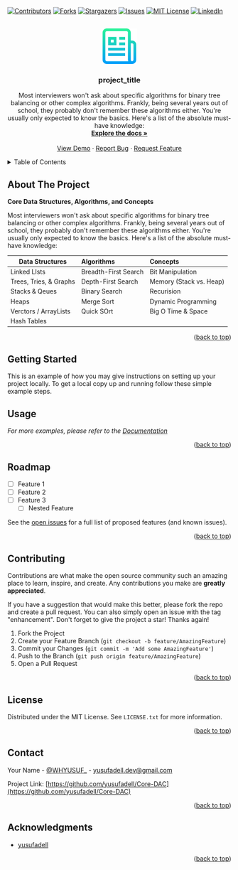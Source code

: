 <div id="top"></div>
<!--
*** Thanks for checking out the Best-README-Template. If you have a suggestion
*** that would make this better, please fork the repo and create a pull request
*** or simply open an issue with the tag "enhancement".
*** Don't forget to give the project a star!
*** Thanks again! Now go create something AMAZING! :D
-->

<!-- PROJECT SHIELDS -->

<!--
*** I'm using markdown "reference style" links for readability.
*** Reference links are enclosed in brackets [ ] instead of parentheses ( ).
*** See the bottom of this document for the declaration of the reference variables
*** for contributors-url, forks-url, etc. This is an optional, concise syntax you may use.
*** https://www.markdownguide.org/basic-syntax/#reference-style-links
-->

[![Contributors][contributors-shield]][contributors-url]
[![Forks][forks-shield]][forks-url]
[![Stargazers][stars-shield]][stars-url]
[![Issues][issues-shield]][issues-url]
[![MIT License][license-shield]][license-url]
[![LinkedIn][linkedin-shield]][linkedin-url]

<!-- PROJECT LOGO -->

<br />
<div align="center">
  <a href="https://github.com/yusufadell/Core-DAC">
    <img src="images/logo.png" alt="Logo" width="80" height="80">
  </a>

<h3 align="center">project_title</h3>

<p align="center">
    Most interviewers won't ask about specific algorithms for binary tree balancing or other complex
algorithms. Frankly, being several years out of school, they probably don't remember these algorithms either.
You're usually only expected to know the basics. Here's a list of the absolute must-have knowledge:
    <br />
    <a href="https://github.com/yusufadell/Core-DAC"><strong>Explore the docs »</strong></a>
    <br />
    <br />
    <a href="https://github.com/yusufadell/Core-DAC">View Demo</a>
    ·
    <a href="https://github.com/yusufadell/Core-DAC/issues">Report Bug</a>
    ·
    <a href="https://github.com/yusufadell/Core-DAC/issues">Request Feature</a>
  </p>
</div>

<!-- TABLE OF CONTENTS -->

<details>
  <summary>Table of Contents</summary>
  <ol>
    <li>
      <a href="#about-the-project">About The Project</a>
    </li>
    <li>
      <a href="#getting-started">Getting Started</a>
    </li>
    <li><a href="#usage">Usage</a></li>
    <li><a href="#roadmap">Roadmap</a></li>
    <li><a href="#contributing">Contributing</a></li>
    <li><a href="#license">License</a></li>
    <li><a href="#contact">Contact</a></li>
    <li><a href="#acknowledgments">Acknowledgments</a></li>
  </ol>
</details>

<!-- ABOUT THE PROJECT -->

## About The Project

**Core Data Structures, Algorithms, and Concepts**

Most interviewers won't ask about specific algorithms for binary tree balancing or other complex
algorithms. Frankly, being several years out of school, they probably don't remember these algorithms either.
You're usually only expected to know the basics. Here's a list of the absolute must-have knowledge:

<!-- Table for Datastrucutures and algorithms and Concepts -->
<div align="center">

| Data Structures        | Algorithms           | Concepts                |
| ---------------------- | :------------------- | :---------------------- |
| Linked LIsts           | Breadth-First Search | Bit Manipulation        |
| Trees, Tries, & Graphs | Depth-First Search   | Memory (Stack vs. Heap) |
| Stacks & Qeues         | Binary Search        | Recurision              |
| Heaps                  | Merge Sort           | Dynamic Programming     |
| Verctors / ArrayLists  | Quick SOrt           | Big O Time & Space      |
| Hash Tables            |                      |                         |

</div>


<p align="right">(<a href="#top">back to top</a>)</p>

<!-- GETTING STARTED -->

## Getting Started

This is an example of how you may give instructions on setting up your project locally.
To get a local copy up and running follow these simple example steps.

<!-- USAGE EXAMPLES -->

## Usage

_For more examples, please refer to the [Documentation](https://example.com)_

<p align="right">(<a href="#top">back to top</a>)</p>

<!-- ROADMAP -->

## Roadmap

- [ ] Feature 1
- [ ] Feature 2
- [ ] Feature 3
  - [ ] Nested Feature

See the [open issues](https://github.com/yusufadell/Core-DAC/issues) for a full list of proposed features (and known issues).

<p align="right">(<a href="#top">back to top</a>)</p>

<!-- CONTRIBUTING -->

## Contributing

Contributions are what make the open source community such an amazing place to learn, inspire, and create. Any contributions you make are **greatly appreciated**.

If you have a suggestion that would make this better, please fork the repo and create a pull request. You can also simply open an issue with the tag "enhancement".
Don't forget to give the project a star! Thanks again!

1. Fork the Project
2. Create your Feature Branch (`git checkout -b feature/AmazingFeature`)
3. Commit your Changes (`git commit -m 'Add some AmazingFeature'`)
4. Push to the Branch (`git push origin feature/AmazingFeature`)
5. Open a Pull Request

<p align="right">(<a href="#top">back to top</a>)</p>

<!-- LICENSE -->

## License

Distributed under the MIT License. See `LICENSE.txt` for more information.

<p align="right">(<a href="#top">back to top</a>)</p>

<!-- CONTACT -->

## Contact

Your Name - [@WHYUSUF_](https://twitter.com/WHYUSUF_) - yusufadell.dev@gmail.com

Project Link: [https://github.com/yusufadell/Core-DAC](https://github.com/yusufadell/Core-DAC)

<p align="right">(<a href="#top">back to top</a>)</p>

<!-- ACKNOWLEDGMENTS -->

## Acknowledgments

- [yusufadell](https://linkedin.com/in/yusufadell)

<p align="right">(<a href="#top">back to top</a>)</p>

<!-- MARKDOWN LINKS & IMAGES -->

<!-- https://www.markdownguide.org/basic-syntax/#reference-style-links -->

[contributors-shield]: https://img.shields.io/github/contributors/yusufadell/Core-DAC.svg?style=for-the-badge
[contributors-url]: https://github.com/yusufadell/Core-DAC/graphs/contributors
[forks-shield]: https://img.shields.io/github/forks/yusufadell/Core-DAC.svg?style=for-the-badge
[forks-url]: https://github.com/yusufadell/Core-DAC/network/members
[stars-shield]: https://img.shields.io/github/stars/yusufadell/Core-DAC.svg?style=for-the-badge
[stars-url]: https://github.com/yusufadell/Core-DAC/stargazers
[issues-shield]: https://img.shields.io/github/issues/yusufadell/Core-DAC.svg?style=for-the-badge
[issues-url]: https://github.com/yusufadell/Core-DAC/issues
[license-shield]: https://img.shields.io/github/license/yusufadell/Core-DAC.svg?style=for-the-badge
[license-url]: https://github.com/yusufadell/Core-DAC/blob/master/LICENSE.txt
[linkedin-shield]: https://img.shields.io/badge/-LinkedIn-black.svg?style=for-the-badge&logo=linkedin&colorB=555
[linkedin-url]: https://linkedin.com/in/yusufadell
[product-screenshot]: images/screenshot.png
